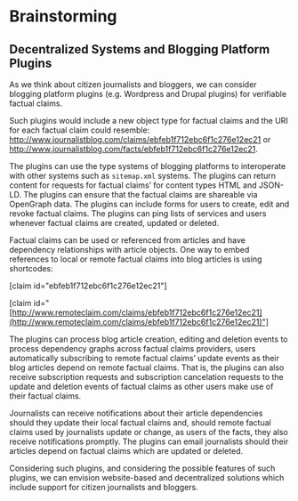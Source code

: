 # Brainstorming

## Decentralized Systems and Blogging Platform Plugins

As we think about citizen journalists and bloggers, we can consider blogging platform plugins (e.g. Wordpress and Drupal plugins) for verifiable factual claims.

Such plugins would include a new object type for factual claims and the URI for each factual claim could resemble: 
http://www.journalistblog.com/claims/ebfeb1f712ebc6f1c276e12ec21 or http://www.journalistblog.com/facts/ebfeb1f712ebc6f1c276e12ec21.

The plugins can use the type systems of blogging platforms to interoperate with other systems such as `sitemap.xml` systems. The plugins can return content for requests for factual claims’ for content types HTML and JSON-LD. The plugins can ensure that the factual claims are shareable via OpenGraph data. The plugins can include forms for users to create, edit and revoke factual claims. The plugins can ping lists of services and users whenever factual claims are created, updated or deleted.

Factual claims can be used or referenced from articles and have dependency relationships with article objects. One way to embed references to local or remote factual claims into blog articles is using shortcodes:

[claim id="ebfeb1f712ebc6f1c276e12ec21"]

[claim id="[http://www.remoteclaim.com/claims/ebfeb1f712ebc6f1c276e12ec21](http://www.remoteclaim.com/claims/ebfeb1f712ebc6f1c276e12ec21)"]

The plugins can process blog article creation, editing and deletion events to process dependency graphs across factual claims providers, users automatically subscribing to remote factual claims’ update events as their blog articles depend on remote factual claims. That is, the plugins can also receive subscription requests and subscription cancelation requests to the update and deletion events of factual claims as other users make use of their factual claims.

Journalists can receive notifications about their article dependencies should they update their local factual claims and, should remote factual claims used by journalists update or change, as users of the facts, they also receive notifications promptly. The plugins can email journalists should their articles depend on factual claims which are updated or deleted.

Considering such plugins, and considering the possible features of such plugins, we can envision website-based and decentralized solutions which include support for citizen journalists and bloggers.
